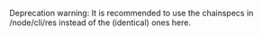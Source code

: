 Deprecation warning: It is recommended to use the chainspecs in
/node/cli/res instead of the (identical) ones here.
